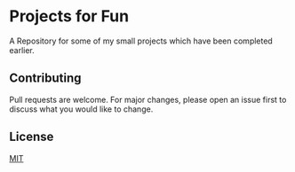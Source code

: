 # Projects for Fun

A Repository for some of my small projects which have been completed earlier.

## Contributing
Pull requests are welcome. For major changes, please open an issue first to discuss what you would like to change.


## License
[MIT](https://choosealicense.com/licenses/mit/)